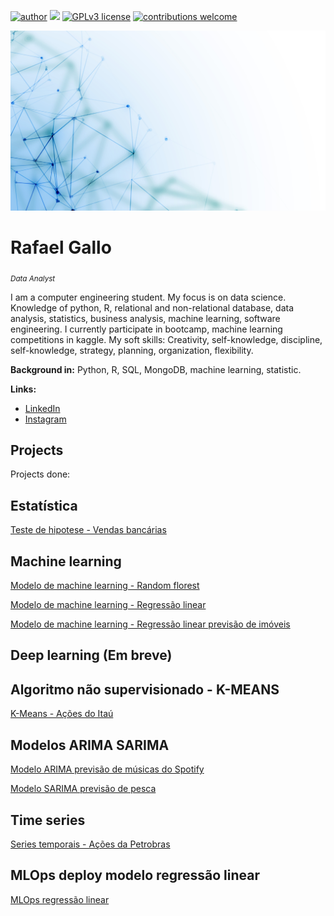[![author](https://img.shields.io/badge/author-RafaelGallo-red.svg)](https://www.linkedin.com/in/rafael-gallo-986a73150/) [![](https://img.shields.io/badge/python-3.7+-blue.svg)](https://www.python.org/downloads/release/python-365/) [![GPLv3 license](https://img.shields.io/badge/License-GPLv3-blue.svg)](http://perso.crans.org/besson/LICENSE.html) [![contributions welcome](https://img.shields.io/badge/contributions-welcome-brightgreen.svg?style=flat)](https://github.com/rafaelgallo/data_science/issues)

<p align="center">
  <img src="banner.jpg" >
</p>

# Rafael Gallo
<sub>*Data Analyst*</sub>

I am a computer engineering student. My focus is on data science.
Knowledge of python, R, relational and non-relational database, data analysis, statistics, business analysis, machine learning, software engineering.
I currently participate in bootcamp, machine learning competitions in kaggle.
My soft skills: Creativity, self-knowledge, discipline, self-knowledge, strategy, planning, organization, flexibility.


**Background in:** Python, R, SQL, MongoDB, machine learning, statistic.

**Links:**
* [LinkedIn](https://www.linkedin.com/in/rafael-gallo-986a73150/)
* [Instagram](https://www.instagram.com/gallorafael_/)

## Projects
Projects done:

## Estatística 
[Teste de hipotese - Vendas bancárias](https://github.com/RafaelGallo/Modelos-machine-learning/blob/master/Estatistica/Teste%20de%20hip%C3%B3tese%20.ipynb)

## Machine learning 
[Modelo de machine learning - Random florest](https://github.com/RafaelGallo/Modelos-machine-learning/blob/master/Modelos%20de%20machine%20learning/Modelo%20machine%20learning%20-%20Random%20Forest%20PETR4.ipynb/)

[Modelo de machine learning - Regressão linear](https://github.com/RafaelGallo/Modelos-machine-learning/blob/master/Modelos%20de%20machine%20learning/Regress%C3%A3o%20linear%20-%20Petrobras.ipynb)

[Modelo de machine learning - Regressão linear previsão de imóveis](https://github.com/RafaelGallo/Modelos-machine-learning/blob/master/Modelos%20de%20machine%20learning/Regress%C3%A3o%20linear%20vendas%20apt.ipynb)

## Deep learning (Em breve)

## Algoritmo não supervisionado - K-MEANS 
[K-Means - Ações do Itaú](https://github.com/RafaelGallo/Algoritmo-nao-supervisionado/blob/master/K-Means/K-Mean%20banco%20ita%C3%BA.ipynb)

## Modelos ARIMA SARIMA
[Modelo ARIMA previsão de músicas do Spotify](https://github.com/RafaelGallo/Modelos-machine-learning/blob/master/Series%20temporais/Modelo%20ARIMA%20Spotify.ipynb)

[Modelo SARIMA previsão de pesca](https://github.com/RafaelGallo/Modelos-machine-learning/blob/master/Series%20temporais/Series_temporais_ARIMA_SARIMA.ipynb)

## Time series
[Series temporais - Ações da Petrobras](https://github.com/RafaelGallo/Modelos-machine-learning/blob/master/Series%20temporais/Time%20series%20-%20Petrobras%202020.ipynb)

## MLOps deploy modelo regressão linear
[MLOps regressão linear](https://github.com/RafaelGallo/MLOps-deploy-regressao/blob/main/Jupyter%20notebook/Modelo%20previs%C3%A3o%20de%20im%C3%B3veis.ipynb)
